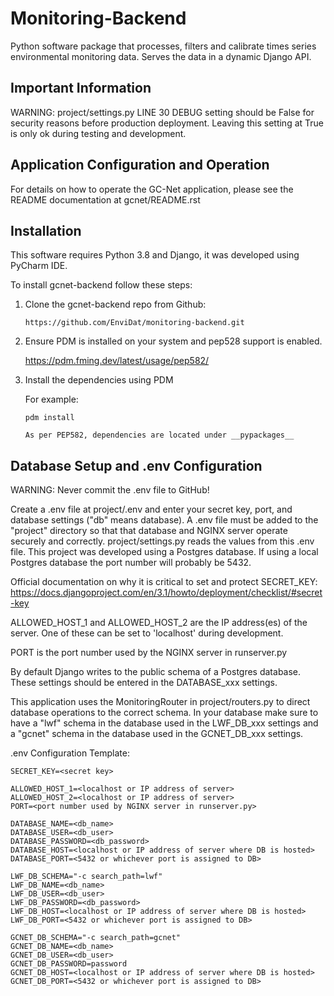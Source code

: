 Monitoring-Backend
==================

Python software package that processes, filters and calibrate times
series environmental monitoring data. Serves the data in a dynamic
Django API.

Important Information
---------------------

WARNING: project/settings.py LINE 30 DEBUG setting should be False for
security reasons before production deployment. Leaving this setting at
True is only ok during testing and development.

Application Configuration and Operation
---------------------------------------

For details on how to operate the GC-Net application, please see the
README documentation at gcnet/README.rst

Installation
------------

This software requires Python 3.8 and Django, it was developed using
PyCharm IDE.

To install gcnet-backend follow these steps:

1.  Clone the gcnet-backend repo from Github:

        https://github.com/EnviDat/monitoring-backend.git

2.  Ensure PDM is installed on your system and pep528 support is
    enabled.

    <https://pdm.fming.dev/latest/usage/pep582/>

3.  Install the dependencies using PDM

    For example:

        pdm install

        As per PEP582, dependencies are located under __pypackages__

Database Setup and .env Configuration
-------------------------------------

WARNING: Never commit the .env file to GitHub!

Create a .env file at project/.env and enter your secret key, port, and
database settings (\"db\" means database). A .env file must be added to
the \"project\" directory so that that database and NGINX server operate
securely and correctly. project/settings.py reads the values from this
.env file. This project was developed using a Postgres database. If
using a local Postgres database the port number will probably be 5432.

Official documentation on why it is critical to set and protect
SECRET\_KEY:
<https://docs.djangoproject.com/en/3.1/howto/deployment/checklist/#secret-key>

ALLOWED\_HOST\_1 and ALLOWED\_HOST\_2 are the IP address(es) of the
server. One of these can be set to \'localhost\' during development.

PORT is the port number used by the NGINX server in runserver.py

By default Django writes to the public schema of a Postgres database.
These settings should be entered in the DATABASE\_xxx settings.

This application uses the MonitoringRouter in project/routers.py to
direct database operations to the correct schema. In your database make
sure to have a \"lwf\" schema in the database used in the LWF\_DB\_xxx
settings and a \"gcnet\" schema in the database used in the
GCNET\_DB\_xxx settings.

.env Configuration Template:

    SECRET_KEY=<secret key>

    ALLOWED_HOST_1=<localhost or IP address of server>
    ALLOWED_HOST_2=<localhost or IP address of server>
    PORT=<port number used by NGINX server in runserver.py>

    DATABASE_NAME=<db_name>
    DATABASE_USER=<db_user>
    DATABASE_PASSWORD=<db_password>
    DATABASE_HOST=<localhost or IP address of server where DB is hosted>
    DATABASE_PORT=<5432 or whichever port is assigned to DB>

    LWF_DB_SCHEMA="-c search_path=lwf"
    LWF_DB_NAME=<db_name>
    LWF_DB_USER=<db_user>
    LWF_DB_PASSWORD=<db_password>
    LWF_DB_HOST=<localhost or IP address of server where DB is hosted>
    LWF_DB_PORT=<5432 or whichever port is assigned to DB>

    GCNET_DB_SCHEMA="-c search_path=gcnet"
    GCNET_DB_NAME=<db_name>
    GCNET_DB_USER=<db_user>
    GCNET_DB_PASSWORD=password
    GCNET_DB_HOST=<localhost or IP address of server where DB is hosted>
    GCNET_DB_PORT=<5432 or whichever port is assigned to DB>
